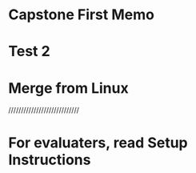 # Capstone First Memo
# Test 2
# Merge from Linux
////////////////////////////


# For evaluaters, read Setup Instructions